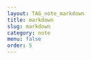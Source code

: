 ```yaml
---
layout: TAG_note_markdown
title: markdown
slug: markdown
category: note
menu: false
order: 5
---
```

